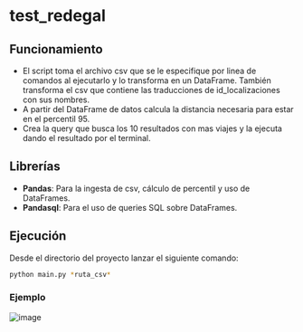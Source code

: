 # test_redegal
## Funcionamiento
- El script toma el archivo csv que se le especifique por linea de comandos al ejecutarlo y lo transforma en un DataFrame. También transforma el csv que contiene las traducciones de id_localizaciones con sus nombres.
- A partir del DataFrame de datos calcula la distancia necesaria para estar en el percentil 95.
- Crea la query que busca los 10 resultados con mas viajes y la ejecuta dando el resultado por el terminal.

## Librerías
- **Pandas**: Para la ingesta de csv, cálculo de percentil y uso de DataFrames.
- **Pandasql**: Para el uso de queries SQL sobre DataFrames.

## Ejecución
Desde el directorio del proyecto lanzar el siguiente comando:
```sh
python main.py *ruta_csv*
```
### Ejemplo
![image](https://user-images.githubusercontent.com/22099049/161381753-b6fd278b-13c1-4c78-b140-4f4167f126f4.png)
